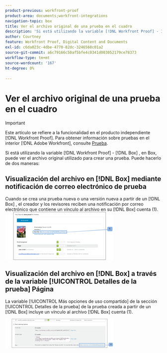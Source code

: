 ```yaml
---
product-previous: workfront-proof
product-area: documents;workfront-integrations
navigation-topic: box
title: Ver el archivo original de una prueba en el cuadro
description: 'Si está utilizando la variable [!DNL Workfront Proof] - Integración de caja, en Cuadro, puede ver el archivo original utilizado para crear una prueba. Puede hacerlo de dos maneras: EDITARME.'
author: Courtney
feature: Workfront Proof, Digital Content and Documents
exl-id: c6da023c-4dbe-4770-82dc-3246568c01a2
source-git-commit: a6c79166c50af5bfe4c0341d003052179ce78373
workflow-type: tm+mt
source-wordcount: '167'
ht-degree: 0%

---
```


# Ver el archivo original de una prueba en el cuadro

>[!IMPORTANT]
>
>Este artículo se refiere a la funcionalidad en el producto independiente [!DNL Workfront Proof]. Para obtener información sobre pruebas en el interior [!DNL Adobe Workfront], consulte [Prueba](../../../review-and-approve-work/proofing/proofing.md).

Si está utilizando la variable [!DNL Workfront Proof] - [!DNL Box] , en Box, puede ver el archivo original utilizado para crear una prueba. Puede hacerlo de dos maneras:

## Visualización del archivo en [!DNL Box] mediante notificación de correo electrónico de prueba

Cuando se crea una prueba nueva o una versión nueva a partir de un [!DNL Box] , el creador y los revisores reciben una notificación por correo electrónico que contiene un vínculo al archivo en su [!DNL Box] cuenta (1).\
![Box_-_Email_Notification.png](assets/box---email-notification-350x154.png)

## Visualización del archivo en [!DNL Box] a través de la variable [!UICONTROL Detalles de la prueba] Página

La variable [!UICONTROL Más opciones de uso compartido] de la sección [!UICONTROL Detalles de la prueba] de la prueba creada a partir de un [!DNL Box] incluye un vínculo al archivo [!DNL Box] cuenta (1).

![Box_-_Proof_Details_page.png](assets/box---proof-details-page-350x93.png)
